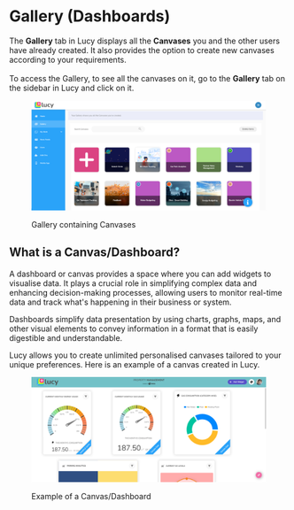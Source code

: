 # Gallery (Dashboards)

The **Gallery** tab in Lucy displays all the **Canvases** you and the other users have already created. It also provides the option to create new canvases according to your requirements.\
\
To access the Gallery, to see all the canvases on it,  go to the **Gallery** tab on the sidebar in Lucy and click on it.&#x20;

<figure><img src="../.gitbook/assets/Gallery_2.png" alt=""><figcaption><p>Gallery containing Canvases</p></figcaption></figure>

## **What is a Canvas/Dashboard?**

A dashboard or canvas provides a space where you can add widgets to visualise data. It plays a crucial role in simplifying complex data and enhancing decision-making processes, allowing users to monitor real-time data and track what's happening in their business or system.&#x20;

Dashboards simplify data presentation by using charts, graphs, maps, and other visual elements to convey information in a format that is easily digestible and understandable.

Lucy allows you to create unlimited personalised canvases tailored to your unique preferences. Here is an example of a canvas created in Lucy.

<figure><img src="../.gitbook/assets/image (34).png" alt=""><figcaption><p>Example of a Canvas/Dashboard</p></figcaption></figure>

